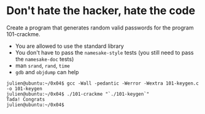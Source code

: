 # Don't hate the hacker, hate the code

Create a program that generates random valid passwords for the program 101-crackme.

- You are allowed to use the standard library
- You don't have to pass the `namesake-style` tests (you still need to pass the `namesake-doc` tests)
- man `srand`, `rand`, `time`
- `gdb` and `objdump` can help

```
julien@ubuntu:~/0x04$ gcc -Wall -pedantic -Werror -Wextra 101-keygen.c -o 101-keygen
julien@ubuntu:~/0x04$ ./101-crackme "`./101-keygen`"
Tada! Congrats
julien@ubuntu:~/0x04$ 
```

